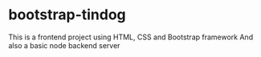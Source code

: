 # bootstrap-tindog
This is a frontend project using HTML, CSS and Bootstrap framework
And also a basic node backend server
